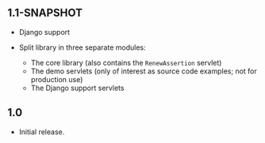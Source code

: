 ## 1.1-SNAPSHOT ##

  * Django support

  * Split library in three separate modules:
    * The core library (also contains the `RenewAssertion` servlet)
    * The demo servlets (only of interest as source code examples; not for production use)
    * The Django support servlets


## 1.0 ##

  * Initial release.